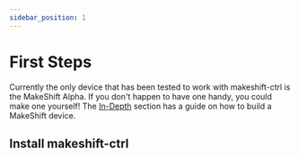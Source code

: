 ```yaml
---
sidebar_position: 1
---
```


# First Steps

Currently the only device that has been tested to work with makeshift-ctrl is the MakeShift Alpha. If you don't happen to have one handy, you could make one yourself! The [In-Depth](/docs/makeshift-overview/) section has a guide on how to build a MakeShift device.

## Install makeshift-ctrl

